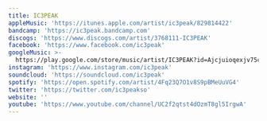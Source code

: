 ```yaml
---
title: IC3PEAK
appleMusic: 'https://itunes.apple.com/artist/ic3peak/829814422'
bandcamp: 'https://ic3peak.bandcamp.com'
discogs: 'https://www.discogs.com/artist/3768111-IC3PEAK'
facebook: 'https://www.facebook.com/ic3peak'
googleMusic: >-
  https://play.google.com/store/music/artist/IC3PEAK?id=Ajcjuioqexjv75cbulqwuwkb4p4
instagram: 'https://www.instagram.com/ic3peak'
soundcloud: 'https://soundcloud.com/ic3peak'
spotify: 'https://open.spotify.com/artist/4Fq23Q7O1v8S9pBMeUuVG4'
twitter: 'https://twitter.com/ic3peakso'
website: ''
youtube: 'https://www.youtube.com/channel/UC2f2qtst4dOzmT8gl5IrgwA'
---
```

